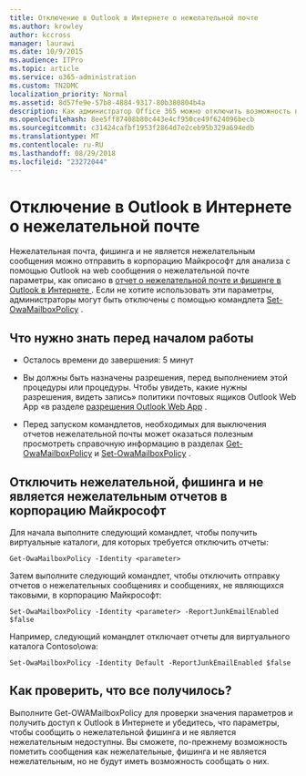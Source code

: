 ```yaml
---
title: Отключение в Outlook в Интернете о нежелательной почте
ms.author: krowley
author: kccross
manager: laurawi
ms.date: 10/9/2015
ms.audience: ITPro
ms.topic: article
ms.service: o365-administration
ms.custom: TN2DMC
localization_priority: Normal
ms.assetid: 8d57fe9e-57b8-4884-9317-80b380804b4a
description: Как администратор Office 365 можно отключить возможность пользователям отчетов по электронной почте как нежелательная почта.
ms.openlocfilehash: 8ee5ff87408b80c443e4cf950ce49f624096becb
ms.sourcegitcommit: c31424cafbf1953f2864d7e2ceb95b329a694edb
ms.translationtype: MT
ms.contentlocale: ru-RU
ms.lasthandoff: 08/29/2018
ms.locfileid: "23272044"
---
```

# <a name="turn-off-junk-email-reporting-in-outlook-on-the-web"></a>Отключение в Outlook в Интернете о нежелательной почте

Нежелательная почта, фишинга и не является нежелательным сообщения можно отправить в корпорацию Майкрософт для анализа с помощью Outlook на web сообщения о нежелательной почте параметры, как описано в [отчет о нежелательной почте и фишинге в Outlook в Интернете ](report-junk-email-and-phishing-scams-in-outlook-on-the-web-eop.md). Если не хотите использовать эти параметры, администраторы могут быть отключены с помощью командлета [Set-OwaMailboxPolicy](http://technet.microsoft.com/library/530166f7-ab42-4609-ba73-9b5a39b567be.aspx) . 
  
## <a name="what-do-you-need-to-know-before-you-begin"></a>Что нужно знать перед началом работы
<a name="sectionSection0"> </a>

- Осталось времени до завершения: 5 минут
    
- Вы должны быть назначены разрешения, перед выполнением этой процедуры или процедуры. Чтобы увидеть, какие нужны разрешения, видеть запись» политики почтовых ящиков Outlook Web App «в разделе [разрешения Outlook Web App](http://technet.microsoft.com/library/57eca42a-5a7f-4c65-89f0-7a84f2dbea19.aspx#OutlookWebApp) . 
    
- Перед запуском командлетов, необходимых для выключения отчетов нежелательной почты может оказаться полезным просмотреть справочную информацию в разделах [Get-OwaMailboxPolicy](http://technet.microsoft.com/library/bdd580d3-8812-4b4a-93e8-c6401b0d2f0f.aspx) и [Set-OwaMailboxPolicy](http://technet.microsoft.com/library/530166f7-ab42-4609-ba73-9b5a39b567be.aspx) . 
    
## <a name="turn-off-junk-phishing-and-not-junk-reporting-to-microsoft"></a>Отключить нежелательной, фишинга и не является нежелательным отчетов в корпорацию Майкрософт
<a name="sectionSection1"> </a>

Для начала выполните следующий командлет, чтобы получить виртуальные каталоги, для которых требуется отключить отчеты:
  
```
Get-OwaMailboxPolicy -Identity <parameter>
```

Затем выполните следующий командлет, чтобы отключить отправку отчетов о нежелательных сообщениях и сообщениях, не являющихся таковыми, в корпорацию Майкрософт:
  
```
Set-OwaMailboxPolicy -Identity <parameter> -ReportJunkEmailEnabled $false
```

Например, следующий командлет отключает отчеты для виртуального каталога Contoso\owa:
  
```
Set-OwaMailboxPolicy -Identity Default -ReportJunkEmailEnabled $false
```

## <a name="how-do-you-know-this-worked"></a>Как проверить, что все получилось?
<a name="sectionSection2"> </a>

Выполните Get-OWAMailboxPolicy для проверки значения параметров и получить доступ к Outlook в Интернете и убедитесь, что параметры, чтобы сообщить о нежелательной фишинга и не является нежелательным недоступны. Вы сможете, по-прежнему возможность пометить сообщения как нежелательные, фишинга и не является нежелательным, но не будут иметь возможность сообщать о них. 
  

